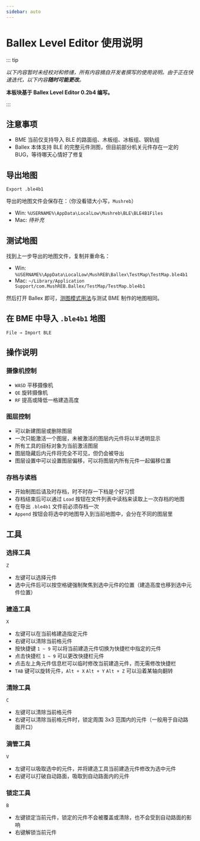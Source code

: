 ```yaml
---
sidebar: auto
---
```


# Ballex Level Editor 使用说明

::: tip

_以下内容暂时未经校对和修缮，所有内容摘自开发者撰写的使用说明。由于正在快速迭代，以下内容**随时可能更改**。_

**本板块基于 Ballex Level Editor 0.2b4 编写。**

:::

## 注意事项

- BME 当前仅支持导入 BLE 的路面组、木板组、冰板组、钢轨组
- Ballex 本体支持 BLE 的完整元件测图，但目前部分机关元件存在一定的 BUG，等待哪天心情好了修复

## 导出地图

`Export .ble4b1`

导出的地图文件会保存在：（你没看错大小写，`Mushreb`）

- Win: `%USERNAME%\AppData\LocalLow\Mushreb\BLE\BLE4B1Files`
- Mac: _待补充_

## 测试地图

找到上一步导出的地图文件，复制并重命名：

- Win: `%USERNAME%\AppData\LocalLow\MushREB\Ballex\TestMap\TestMap.ble4b1`
- Mac: `~/Library/Application Support/com.MushREB.Ballex/TestMap/TestMap.ble4b1`

然后打开 Ballex 即可，[测图模式用法](/start/basics.md#测试地图)与测试 BME 制作的地图相同。

## 在 BME 中导入 `.ble4b1` 地图

`File → Import BLE`

## 操作说明

### 摄像机控制

- `WASD` 平移摄像机
- `QE` 旋转摄像机
- `RF` 提高或降低一格建造高度

### 图层控制

- 可以新建图层或删除图层
- 一次只能激活一个图层，未被激活的图层内元件将以半透明显示
- 所有工具的目标对象为当前激活图层
- 图层隐藏后内元件将完全不可见，但仍会被导出
- 图层设置中可以设置图层偏移，可以将图层内所有元件一起偏移位置

### 存档与读档

- 开始制图后请及时存档，时不时存一下档是个好习惯
- 存档结束后可以通过 `Load` 按钮在文件列表中读档来读取上一次存档的地图
- 在导出 `.ble4b1` 文件前必须存档一次
- `Append` 按钮会将选中的地图导入到当前地图中，会分在不同的图层里

## 工具

### 选择工具

`Z`

- 左键可以选择元件
- 选中元件后可以按空格键强制聚焦到选中元件的位置（建造高度也移到选中元件位置）

### 建造工具

`X`

- 左键可以在当前格建造指定元件
- 右键可以清除当前格元件
- 按快捷键 `1 ~ 9` 可以将当前建造元件切换为快捷栏中指定的元件
- 点击快捷栏 `1 ~ 9` 可以更改快捷栏元件
- 点击左上角元件信息栏可以临时修改当前建造元件，而无需修改快捷栏
- `TAB` 键可以旋转元件，`Alt + X` `Alt + Y` `Alt + Z` 可以沿着某轴向翻转

### 清除工具

`C`

- 左键可以清除当前格元件
- 右键可以清除当前格元件时，锁定周围 3x3 范围内的元件（一般用于自动路面开口）

### 滴管工具

`V`

- 左键可以吸取选中的元件，并将建造工具当前建造元件修改为选中元件
- 右键可以打破自动路面，吸取到自动路面内的元件

### 锁定工具

`B`

- 左键锁定当前元件，锁定的元件不会被覆盖或清除，也不会受到自动路面的影响
- 右键解锁当前元件
